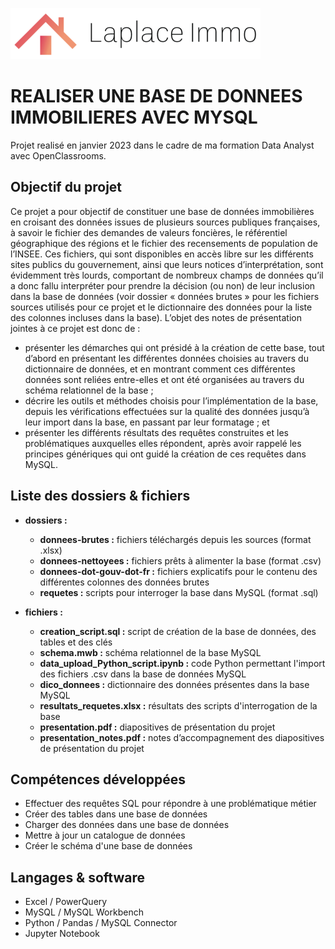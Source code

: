 ![Alt text](LaplaceLogoSmall.png)

# REALISER UNE BASE DE DONNEES IMMOBILIERES AVEC MYSQL
Projet realisé en janvier 2023 dans le cadre de ma formation Data Analyst avec OpenClassrooms.

## Objectif du projet
Ce projet a pour objectif de constituer une base de données immobilières en croisant des données issues de plusieurs sources publiques françaises, à savoir le fichier des demandes de valeurs foncières, le référentiel géographique des régions et le fichier des recensements de population de l’INSEE.
Ces fichiers, qui sont disponibles en accès libre sur les différents sites publics du gouvernement, ainsi que leurs notices d’interprétation, sont évidemment très lourds, comportant de nombreux champs de données qu’il a donc fallu interpréter pour prendre la décision (ou non) de leur inclusion dans la base de données (voir dossier « données brutes » pour les fichiers sources utilisés pour ce projet et le dictionnaire des données pour la liste des colonnes incluses dans la base).
L’objet des notes de présentation jointes à ce projet est donc de :
* présenter les démarches qui ont présidé à la création de cette base, tout d’abord en présentant les différentes données choisies au travers du dictionnaire de données, et en montrant comment ces différentes données sont reliées entre-elles et ont été organisées au travers du schéma relationnel de la base ;
* décrire les outils et méthodes choisis pour l’implémentation de la base, depuis les vérifications effectuées sur la qualité des données jusqu’à leur import dans la base, en passant par leur formatage ; et
* présenter les différents résultats des requêtes construites et les problématiques auxquelles elles répondent, après avoir rappelé les principes génériques qui ont guidé la création de ces requêtes dans MySQL.

## Liste des dossiers & fichiers
* **dossiers :**
  - **donnees-brutes :** fichiers téléchargés depuis les sources (format .xlsx)
  - **donnees-nettoyees :** fichiers prêts à alimenter la base (format .csv)
  - **donnees-dot-gouv-dot-fr :** fichiers explicatifs pour le contenu des différentes colonnes des données brutes
  - **requetes :** scripts pour interroger la base dans MySQL (format .sql)


* **fichiers :**
	- **creation_script.sql :** script de création de la base de données, des tables et des clés
	- **schema.mwb :** schéma relationnel de la base MySQL
	- **data_upload_Python_script.ipynb :** code Python permettant l'import des fichiers .csv dans la base de données MySQL
	- **dico_donnees :** dictionnaire des données présentes dans la base MySQL
	- **resultats_requetes.xlsx :** résultats des scripts d'interrogation de la base
    - **presentation.pdf :** diapositives de présentation du projet
    - **presentation_notes.pdf :** notes d’accompagnement des diapositives de présentation du projet

## Compétences développées
* Effectuer des requêtes SQL pour répondre à une problématique métier
* Créer des tables dans une base de données
* Charger des données dans une base de données
* Mettre à jour un catalogue de données
* Créer le schéma d'une base de données

## Langages & software
* Excel / PowerQuery
* MySQL / MySQL Workbench
* Python / Pandas / MySQL Connector
* Jupyter Notebook








